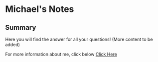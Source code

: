 # Michael's Notes

## Summary

Here you will find the answer for all your questions! (More content to be added)

For more information about me, click below
[Click Here](https://github.com/mikewitk)